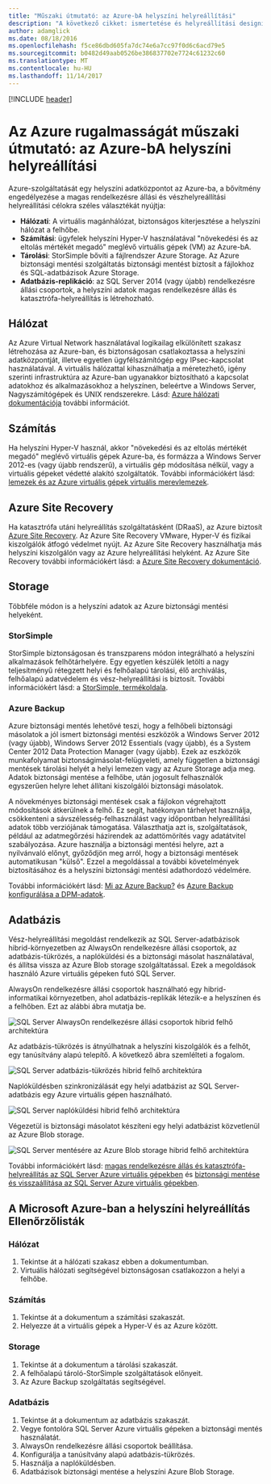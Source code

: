 ```yaml
---
title: "Műszaki útmutató: az Azure-bA helyszíni helyreállítási"
description: "A következő cikket: ismertetése és helyreállítási designing Azure-bA helyszíni infrastruktúra rendszerek"
author: adamglick
ms.date: 08/18/2016
ms.openlocfilehash: f5ce86dbd605fa7dc74e6a7cc97f0d6c6acd79e5
ms.sourcegitcommit: b0482d49aab0526be386837702e7724c61232c60
ms.translationtype: MT
ms.contentlocale: hu-HU
ms.lasthandoff: 11/14/2017
---
```

[!INCLUDE [header](../_includes/header.md)]
# <a name="azure-resiliency-technical-guidance-recovery-from-on-premises-to-azure"></a>Az Azure rugalmasságát műszaki útmutató: az Azure-bA helyszíni helyreállítási
Azure-szolgáltatását egy helyszíni adatközpontot az Azure-ba, a bővítmény engedélyezése a magas rendelkezésre állási és vészhelyreállítási helyreállítási célokra széles választékát nyújtja:

* **Hálózati**: A virtuális magánhálózat, biztonságos kiterjesztése a helyszíni hálózat a felhőbe.
* **Számítási**: ügyfelek helyszíni Hyper-V használatával "növekedési és az eltolás mértékét megadó" meglévő virtuális gépek (VM) az Azure-bA.
* **Tárolási**: StorSimple bővíti a fájlrendszer Azure Storage. Az Azure biztonsági mentési szolgáltatás biztonsági mentést biztosít a fájlokhoz és SQL-adatbázisok Azure Storage.
* **Adatbázis-replikáció**: az SQL Server 2014 (vagy újabb) rendelkezésre állási csoportok, a helyszíni adatok magas rendelkezésre állás és katasztrófa-helyreállítás is létrehozható.

## <a name="networking"></a>Hálózat
Az Azure Virtual Network használatával logikailag elkülönített szakasz létrehozása az Azure-ban, és biztonságosan csatlakoztassa a helyszíni adatközpontját, illetve egyetlen ügyfélszámítógép egy IPsec-kapcsolat használatával. A virtuális hálózattal kihasználhatja a méretezhető, igény szerinti infrastruktúra az Azure-ban ugyanakkor biztosítható a kapcsolat adatokhoz és alkalmazásokhoz a helyszínen, beleértve a Windows Server, Nagyszámítógépek és UNIX rendszerekre. Lásd: [Azure hálózati dokumentációja](/azure/virtual-network/virtual-networks-overview/) további információt.

## <a name="compute"></a>Számítás
Ha helyszíni Hyper-V használ, akkor "növekedési és az eltolás mértékét megadó" meglévő virtuális gépek Azure-ba, és formázza a Windows Server 2012-es (vagy újabb rendszerű), a virtuális gép módosítása nélkül, vagy a virtuális gépeket védetté alakító szolgáltatók. További információkért lásd: [lemezek és az Azure virtuális gépek virtuális merevlemezek](/azure/virtual-machines/virtual-machines-linux-about-disks-vhds/?toc=%2fazure%2fvirtual-machines%2flinux%2ftoc.json).

## <a name="azure-site-recovery"></a>Azure Site Recovery
Ha katasztrófa utáni helyreállítás szolgáltatásként (DRaaS), az Azure biztosít [Azure Site Recovery](https://azure.microsoft.com/services/site-recovery/). Az Azure Site Recovery VMware, Hyper-V és fizikai kiszolgálók átfogó védelmet nyújt. Az Azure Site Recovery használhatja más helyszíni kiszolgálón vagy az Azure helyreállítási helyként. Az Azure Site Recovery további információkért lásd: a [Azure Site Recovery dokumentáció](https://azure.microsoft.com/documentation/services/site-recovery/).

## <a name="storage"></a>Storage
Többféle módon is a helyszíni adatok az Azure biztonsági mentési helyeként.

### <a name="storsimple"></a>StorSimple
StorSimple biztonságosan és transzparens módon integrálható a helyszíni alkalmazások felhőtárhelyére. Egy egyetlen készülék letölti a nagy teljesítményű rétegzett helyi és felhőalapú tárolási, élő archiválás, felhőalapú adatvédelem és vész-helyreállítási is biztosít. További információkért lásd: a [StorSimple, termékoldala](https://azure.microsoft.com/services/storsimple/).

### <a name="azure-backup"></a>Azure Backup
Azure biztonsági mentés lehetővé teszi, hogy a felhőbeli biztonsági másolatok a jól ismert biztonsági mentési eszközök a Windows Server 2012 (vagy újabb), Windows Server 2012 Essentials (vagy újabb), és a System Center 2012 Data Protection Manager (vagy újabb). Ezek az eszközök munkafolyamat biztonságimásolat-felügyeleti, amely független a biztonsági mentések tárolási helyét a helyi lemezen vagy az Azure Storage adja meg. Adatok biztonsági mentése a felhőbe, után jogosult felhasználók egyszerűen helyre lehet állítani kiszolgálói biztonsági másolatok.

A növekményes biztonsági mentések csak a fájlokon végrehajtott módosítások átkerülnek a felhő. Ez segít, hatékonyan tárhelyet használja, csökkenteni a sávszélesség-felhasználást vagy időpontban helyreállítási adatok több verziójának támogatása. Választhatja azt is, szolgáltatások, például az adatmegőrzési házirendek az adattömörítés vagy adatátvitel szabályozása. Azure használja a biztonsági mentési helyre, azt a nyilvánvaló előnyt, győződjön meg arról, hogy a biztonsági mentések automatikusan "külső". Ezzel a megoldással a további követelmények biztosításához és a helyszíni biztonsági mentési adathordozó védelmére.

További információkért lásd: [Mi az Azure Backup?](/azure/backup/backup-introduction-to-azure-backup/) és [Azure Backup konfigurálása a DPM-adatok](https://technet.microsoft.com/library/jj728752.aspx).

## <a name="database"></a>Adatbázis
Vész-helyreállítási megoldást rendelkezik az SQL Server-adatbázisok hibrid-környezetben az AlwaysOn rendelkezésre állási csoportok, az adatbázis-tükrözés, a naplóküldési és a biztonsági másolat használatával, és állítsa vissza az Azure Blob storage szolgáltatással. Ezek a megoldások használó Azure virtuális gépeken futó SQL Server.

AlwaysOn rendelkezésre állási csoportok használható egy hibrid-informatikai környezetben, ahol adatbázis-replikák létezik-e a helyszínen és a felhőben. Ezt az alábbi ábra mutatja be.

![SQL Server AlwaysOn rendelkezésre állási csoportok hibrid felhő architektúra](./images/technical-guidance-recovery-on-premises-azure/SQL_Server_Disaster_Recovery-3.png)

Az adatbázis-tükrözés is átnyúlhatnak a helyszíni kiszolgálók és a felhőt, egy tanúsítvány alapú telepítő. A következő ábra szemlélteti a fogalom.

![SQL Server adatbázis-tükrözés hibrid felhő architektúra](./images/technical-guidance-recovery-on-premises-azure/SQL_Server_Disaster_Recovery-4.png)

Naplóküldésben szinkronizálását egy helyi adatbázist az SQL Server-adatbázis egy Azure virtuális gépen használható.

![SQL Server naplóküldési hibrid felhő architektúra](./images/technical-guidance-recovery-on-premises-azure/SQL_Server_Disaster_Recovery-5.png)

Végezetül is biztonsági másolatot készíteni egy helyi adatbázist közvetlenül az Azure Blob storage.

![SQL Server mentésére az Azure Blob storage hibrid felhő architektúra](./images/technical-guidance-recovery-on-premises-azure/SQL_Server_Disaster_Recovery-6.png)

További információkért lásd: [magas rendelkezésre állás és katasztrófa-helyreállítás az SQL Server Azure virtuális gépekben](/azure/virtual-machines/windows/sql/virtual-machines-windows-sql-high-availability-dr/) és [biztonsági mentése és visszaállítása az SQL Server Azure virtuális gépekben](/azure/virtual-machines/windows/sql/virtual-machines-windows-sql-backup-recovery/).

## <a name="checklists-for-on-premises-recovery-in-microsoft-azure"></a>A Microsoft Azure-ban a helyszíni helyreállítás Ellenőrzőlisták
### <a name="networking"></a>Hálózat
1. Tekintse át a hálózati szakasz ebben a dokumentumban.
2. Virtuális hálózati segítségével biztonságosan csatlakozzon a helyi a felhőbe.

### <a name="compute"></a>Számítás
1. Tekintse át a dokumentum a számítási szakaszát.
2. Helyezze át a virtuális gépek a Hyper-V és az Azure között.

### <a name="storage"></a>Storage
1. Tekintse át a dokumentum a tárolási szakaszát.
2. A felhőalapú tároló-StorSimple szolgáltatások előnyeit.
3. Az Azure Backup szolgáltatás segítségével.

### <a name="database"></a>Adatbázis
1. Tekintse át a dokumentum az adatbázis szakaszát.
2. Vegye fontolóra SQL Server Azure virtuális gépeken a biztonsági mentés használatát.
3. AlwaysOn rendelkezésre állási csoportok beállítása.
4. Konfigurálja a tanúsítvány alapú adatbázis-tükrözés.
5. Használja a naplóküldésben.
6. Adatbázisok biztonsági mentése a helyszíni Azure Blob Storage.


